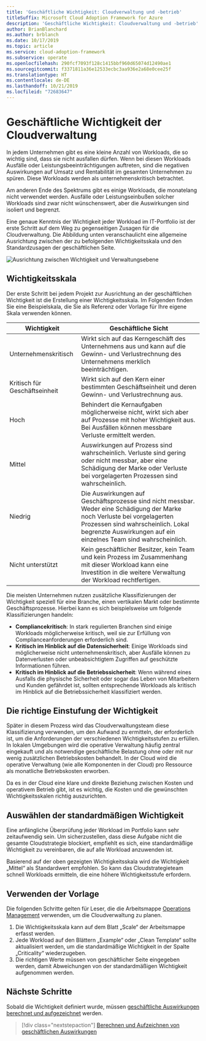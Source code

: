 ```yaml
---
title: 'Geschäftliche Wichtigkeit: Cloudverwaltung und -betrieb'
titleSuffix: Microsoft Cloud Adoption Framework for Azure
description: 'Geschäftliche Wichtigkeit: Cloudverwaltung und -betrieb'
author: BrianBlanchard
ms.author: brblanch
ms.date: 10/17/2019
ms.topic: article
ms.service: cloud-adoption-framework
ms.subservice: operate
ms.openlocfilehash: 290fcf7093f128c1415bbf960d65074d12490ae1
ms.sourcegitcommit: f3371811a36e12533ecbc3aa936e2a68e0cee25f
ms.translationtype: HT
ms.contentlocale: de-DE
ms.lasthandoff: 10/21/2019
ms.locfileid: "72683647"
---
```

# <a name="business-criticality-in-cloud-management"></a>Geschäftliche Wichtigkeit der Cloudverwaltung

In jedem Unternehmen gibt es eine kleine Anzahl von Workloads, die so wichtig sind, dass sie nicht ausfallen dürfen. Wenn bei diesen Workloads Ausfälle oder Leistungsbeeinträchtigungen auftreten, sind die negativen Auswirkungen auf Umsatz und Rentabilität im gesamten Unternehmen zu spüren. Diese Workloads werden als unternehmenskritisch betrachtet.

Am anderen Ende des Spektrums gibt es einige Workloads, die monatelang nicht verwendet werden. Ausfälle oder Leistungseinbußen solcher Workloads sind zwar nicht wünschenswert, aber die Auswirkungen sind isoliert und begrenzt.

Eine genaue Kenntnis der Wichtigkeit jeder Workload im IT-Portfolio ist der erste Schritt auf dem Weg zu gegenseitigen Zusagen für die Cloudverwaltung.
Die Abbildung unten veranschaulicht eine allgemeine Ausrichtung zwischen der zu befolgenden Wichtigkeitsskala und den Standardzusagen der geschäftlichen Seite.

![Ausrichtung zwischen Wichtigkeit und Verwaltungsebene](../../_images/manage/cloud-criticality-alignment.png)

## <a name="criticality-scale"></a>Wichtigkeitsskala

Der erste Schritt bei jedem Projekt zur Ausrichtung an der geschäftlichen Wichtigkeit ist die Erstellung einer Wichtigkeitsskala. Im Folgenden finden Sie eine Beispielskala, die Sie als Referenz oder Vorlage für Ihre eigene Skala verwenden können.

|Wichtigkeit  |Geschäftliche Sicht  |
|---------|---------|
|Unternehmenskritisch|Wirkt sich auf das Kerngeschäft des Unternehmens aus und kann auf die Gewinn- und Verlustrechnung des Unternehmens merklich beeinträchtigen.|
|Kritisch für Geschäftseinheit|Wirkt sich auf den Kern einer bestimmten Geschäftseinheit und deren Gewinn- und Verlustrechnung aus.|
|Hoch|Behindert die Kernaufgaben möglicherweise nicht, wirkt sich aber auf Prozesse mit hoher Wichtigkeit aus. Bei Ausfällen können messbare Verluste ermittelt werden.|
|Mittel|Auswirkungen auf Prozess sind wahrscheinlich. Verluste sind gering oder nicht messbar, aber eine Schädigung der Marke oder Verluste bei vorgelagerten Prozessen sind wahrscheinlich.|
|Niedrig|Die Auswirkungen auf Geschäftsprozesse sind nicht messbar. Weder eine Schädigung der Marke noch Verluste bei vorgelagerten Prozessen sind wahrscheinlich. Lokal begrenzte Auswirkungen auf ein einzelnes Team sind wahrscheinlich.|
|Nicht unterstützt|Kein geschäftlicher Besitzer, kein Team und kein Prozess im Zusammenhang mit dieser Workload kann eine Investition in die weitere Verwaltung der Workload rechtfertigen.|

Die meisten Unternehmen nutzen zusätzliche Klassifizierungen der Wichtigkeit speziell für eine Branche, einen vertikalen Markt oder bestimmte Geschäftsprozesse. Hierbei kann es sich beispielsweise um folgende Klassifizierungen handeln:

- **Compliancekritisch**: In stark regulierten Branchen sind einige Workloads möglicherweise kritisch, weil sie zur Erfüllung von Complianceanforderungen erforderlich sind.
- **Kritisch im Hinblick auf die Datensicherheit**: Einige Workloads sind möglicherweise nicht unternehmenskritisch, aber Ausfälle können zu Datenverlusten oder unbeabsichtigtem Zugriffen auf geschützte Informationen führen.
- **Kritisch im Hinblick auf die Betriebssicherheit**: Wenn während eines Ausfalls die physische Sicherheit oder sogar das Leben von Mitarbeitern und Kunden gefährdet ist, sollten entsprechende Workloads als kritisch im Hinblick auf die Betriebssicherheit klassifiziert werden.

## <a name="importance-of-accurate-criticality"></a>Die richtige Einstufung der Wichtigkeit

Später in diesem Prozess wird das Cloudverwaltungsteam diese Klassifizierung verwenden, um den Aufwand zu ermitteln, der erforderlich ist, um die Anforderungen der verschiedenen Wichtigkeitsstufen zu erfüllen. In lokalen Umgebungen wird die operative Verwaltung häufig zentral eingekauft und als notwendige geschäftliche Belastung ohne oder mit nur wenig zusätzlichen Betriebskosten behandelt. In der Cloud wird die operative Verwaltung (wie alle Komponenten in der Cloud) pro Ressource als monatliche Betriebskosten erworben.

Da es in der Cloud eine klare und direkte Beziehung zwischen Kosten und operativem Betrieb gibt, ist es wichtig, die Kosten und die gewünschten Wichtigkeitsskalen richtig auszurichten.

## <a name="select-a-default-criticality"></a>Auswählen der standardmäßigen Wichtigkeit

Eine anfängliche Überprüfung jeder Workload im Portfolio kann sehr zeitaufwendig sein. Um sicherzustellen, dass diese Aufgabe nicht die gesamte Cloudstrategie blockiert, empfiehlt es sich, eine standardmäßige Wichtigkeit zu vereinbaren, die auf alle Workload anzuwenden ist.

Basierend auf der oben gezeigten Wichtigkeitsskala wird die Wichtigkeit „Mittel“ als Standardwert empfohlen. So kann das Cloudstrategieteam schnell Workloads ermitteln, die eine höhere Wichtigkeitsstufe erfordern.

## <a name="using-the-template"></a>Verwenden der Vorlage

Die folgenden Schritte gelten für Leser, die die Arbeitsmappe [Operations Management](https://raw.githubusercontent.com/microsoft/CloudAdoptionFramework/master/manage/opsmanagementworkbook.xlsx) verwenden, um die Cloudverwaltung zu planen.

1. Die Wichtigkeitsskala kann auf dem Blatt „Scale“ der Arbeitsmappe erfasst werden.
2. Jede Workload auf den Blättern „Example“ oder „Clean Template“ sollte aktualisiert werden, um die standardmäßige Wichtigkeit in der Spalte „Criticality“ wiederzugeben.
3. Die richtigen Werte müssen von geschäftlicher Seite eingegeben werden, damit Abweichungen von der standardmäßigen Wichtigkeit aufgenommen werden.

## <a name="next-steps"></a>Nächste Schritte

Sobald die Wichtigkeit definiert wurde, müssen [geschäftliche Auswirkungen berechnet und aufgezeichnet](./impact.md) werden.

> [!div class="nextstepaction"]
> [Berechnen und Aufzeichnen von geschäftlichen Auswirkungen](./impact.md)
